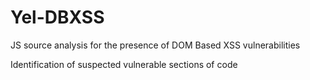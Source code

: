 # Yel-DBXSS
JS source analysis for the presence of DOM Based XSS vulnerabilities

Identification of suspected vulnerable sections of code
